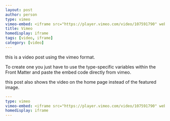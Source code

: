 ```yaml
---
layout: post
author: person
type: vimeo
vimeo-embed: <iframe src="https://player.vimeo.com/video/107591790" webkitallowfullscreen mozallowfullscreen allowfullscreen></iframe>
title: Vimeo
homedisplay: iframe
tags: [video, iframe]
category: [video]
---
```

this is a video post using the vimeo format.

To create one you just have to use the type-specific variables within the Front Matter and paste the embed code directly from vimeo.

this post also shows the video on the home page instead of the featured image.

``` yml
---
type: vimeo
vimeo-embed: <iframe src="https://player.vimeo.com/video/107591790" webkitallowfullscreen mozallowfullscreen allowfullscreen></iframe>
homedisplay: iframe
---
```
